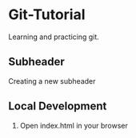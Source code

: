 # Git-Tutorial

Learning and practicing git.

## Subheader

Creating a new subheader

## Local Development

1. Open index.html in your browser